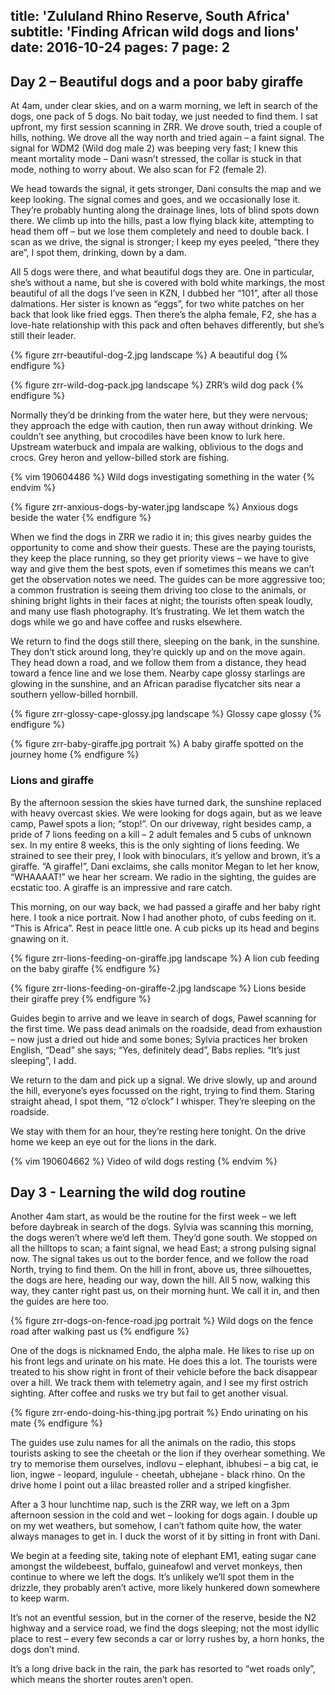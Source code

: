 title: 'Zululand Rhino Reserve, South Africa'
subtitle: 'Finding African wild dogs and lions'
date: 2016-10-24
pages: 7
page: 2
---

## Day 2 – Beautiful dogs and a poor baby giraffe

At 4am, under clear skies, and on a warm morning, we left in search of the dogs, one pack of 5 dogs. No bait today, we just needed to find them. I sat upfront, my first session scanning in ZRR. We drove south, tried a couple of hills, nothing. We drove all the way north and tried again – a faint signal. The signal for WDM2 (Wild dog male 2) was beeping very fast; I knew this meant mortality mode – Dani wasn’t stressed, the collar is stuck in that mode, nothing to worry about. We also scan for F2 (female 2).

We head towards the signal, it gets stronger, Dani consults the map and we keep looking. The signal comes and goes, and we occasionally lose it. They’re probably hunting along the drainage lines, lots of blind spots down there. We climb up into the hills, past a low flying black kite, attempting to head them off – but we lose them completely and need to double back. I scan as we drive, the signal is stronger; I keep my eyes peeled, “there they are”, I spot them, drinking, down by a dam.

All 5 dogs were there, and what beautiful dogs they are. One in particular, she’s without a name, but she is covered with bold white markings, the most beautiful of all the dogs I’ve seen in KZN, I dubbed her “101”, after all those dalmations. Her sister is known as “eggs”, for two white patches on her back that look like fried eggs. Then there’s the alpha female, F2, she has a love-hate relationship with this pack and often behaves differently, but she’s still their leader.

{% figure zrr-beautiful-dog-2.jpg landscape %}
A beautiful dog
{% endfigure %}

{% figure zrr-wild-dog-pack.jpg landscape %}
ZRR’s wild dog pack
{% endfigure %}

Normally they’d be drinking from the water here, but they were nervous; they approach the edge with caution, then run away without drinking. We couldn’t see anything, but crocodiles have been know to lurk here. Upstream waterbuck and impala are walking, oblivious to the dogs and crocs. Grey heron and yellow-billed stork are fishing.

{% vim 190604486 %}
Wild dogs investigating something in the water
{% endvim %}

{% figure zrr-anxious-dogs-by-water.jpg landscape %}
Anxious dogs beside the water
{% endfigure %}

When we find the dogs in ZRR we radio it in; this gives nearby guides the opportunity to come and show their guests. These are the paying tourists, they keep the place running, so they get priority views – we have to give way and give them the best spots, even if sometimes this means we can’t get the observation notes we need. The guides can be more aggressive too; a common frustration is seeing them driving too close to the animals, or shining bright lights in their faces at night; the tourists often speak loudly, and many use flash photography. It’s frustrating. We let them watch the dogs while we go and have coffee and rusks elsewhere.

We return to find the dogs still there, sleeping on the bank, in the sunshine. They don’t stick around long, they’re quickly up and on the move again. They head down a road, and we follow them from a distance, they head toward a fence line and we lose them. Nearby cape glossy starlings are glowing in the sunshine, and an African paradise flycatcher sits near a southern yellow-billed hornbill.

{% figure zrr-glossy-cape-glossy.jpg landscape %}
Glossy cape glossy
{% endfigure %}

{% figure zrr-baby-giraffe.jpg portrait %}
A baby giraffe spotted on the journey home
{% endfigure %}

### Lions and giraffe

By the afternoon session the skies have turned dark, the sunshine replaced with heavy overcast skies. We were looking for dogs again, but as we leave camp, Paweł spots a lion; “stop!”. On our driveway, right besides camp, a pride of 7 lions feeding on a kill – 2 adult females and 5 cubs of unknown sex. In my entire 8 weeks, this is the only sighting of lions feeding. We strained to see their prey, I look with binoculars, it’s yellow and brown, it’s a giraffe. “A giraffe!”, Dani exclaims, she calls monitor Megan to let her know, “WHAAAAT!” we hear her scream. We radio in the sighting, the guides are ecstatic too. A giraffe is an impressive and rare catch.

This morning, on our way back, we had passed a giraffe and her baby right here. I took a nice portrait. Now I had another photo, of cubs feeding on it. “This is Africa”. Rest in peace little one. A cub picks up its head and begins gnawing on it.

{% figure zrr-lions-feeding-on-giraffe.jpg landscape %}
A lion cub feeding on the baby giraffe
{% endfigure %}

{% figure zrr-lions-feeding-on-giraffe-2.jpg landscape %}
Lions beside their giraffe prey
{% endfigure %}

Guides begin to arrive and we leave in search of dogs, Paweł scanning for the first time. We pass dead animals on the roadside, dead from exhaustion – now just a dried out hide and some bones; Sylvia practices her broken English, “Dead” she says; “Yes, definitely dead”, Babs replies. “It’s just sleeping”, I add.

We return to the dam and pick up a signal. We drive slowly, up and around the hill, everyone’s eyes focussed on the right, trying to find them. Staring straight ahead, I spot them, “12 o’clock” I whisper. They’re sleeping on the roadside.

We stay with them for an hour, they’re resting here tonight. On the drive home we keep an eye out for the lions in the dark.

{% vim 190604662 %}
Video of wild dogs resting
{% endvim %}

## Day 3 - Learning the wild dog routine

Another 4am start, as would be the routine for the first week – we left before daybreak in search of the dogs. Sylvia was scanning this morning, the dogs weren’t where we’d left them. They’d gone south. We stopped on all the hilltops to scan; a faint signal, we head East; a strong pulsing signal now. The signal takes us out to the border fence, and we follow the road North, trying to find them. On the hill in front, above us, three silhouettes, the dogs are here, heading our way, down the hill. All 5 now, walking this way, they canter right past us, on their morning hunt. We call it in, and then the guides are here too.

{% figure zrr-dogs-on-fence-road.jpg portrait %}
Wild dogs on the fence road after walking past us
{% endfigure %}

One of the dogs is nicknamed Endo, the alpha male. He likes to rise up on his front legs and urinate on his mate. He does this a lot. The tourists were treated to his show right in front of their vehicle before the back disappear over a hill. We track them with telemetry again, and I see my first ostrich sighting. After coffee and rusks we try but fail to get another visual.

{% figure zrr-endo-doing-his-thing.jpg portrait %}
Endo urinating on his mate
{% endfigure %}

The guides use zulu names for all the animals on the radio, this stops tourists asking to see the cheetah or the lion if they overhear something. We try to memorise them ourselves, indlovu – elephant, ibhubesi – a big cat, ie lion, ingwe - leopard, ingulule - cheetah, ubhejane - black rhino. On the drive home I point out a lilac breasted roller and a striped kingfisher.

After a 3 hour lunchtime nap, such is the ZRR way, we left on a 3pm afternoon session in the cold and wet – looking for dogs again. I double up on my wet weathers, but somehow, I can’t fathom quite how, the water always manages to get in. I duck the worst of it by sitting in front with Dani.

We begin at a feeding site, taking note of elephant EM1, eating sugar cane amongst the wildebeest, buffalo, guineafowl and vervet monkeys, then continue to where we left the dogs. It’s unlikely we’ll spot them in the drizzle, they probably aren’t active, more likely hunkered down somewhere to keep warm.

It’s not an eventful session, but in the corner of the reserve, beside the N2 highway and a service road, we find the dogs sleeping; not the most idyllic place to rest – every few seconds a car or lorry rushes by, a horn honks, the dogs don’t mind.

It’s a long drive back in the rain, the park has resorted to “wet roads only”, which means the shorter routes aren’t open.
